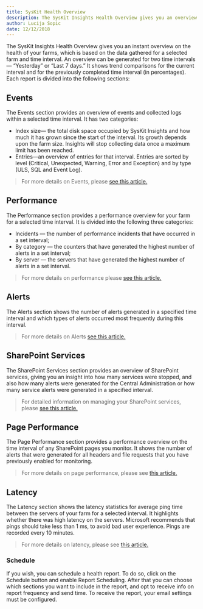 ```yaml
--- 
title: SysKit Health Overview
description: The SysKit Insights Health Overview gives you an overview on the health of your farms
author: Lucija Sopic
date: 12/12/2018
---
```


The SysKit Insights Health Overview gives you an instant overview on the health of your farms, which is based on the data gathered for a selected farm and time interval. An overview can be generated for two time intervals — “Yesterday” or “Last 7 days.” It shows trend comparisons for the current interval and for the previously completed time interval (in percentages). Each report is divided into the following sections:


## Events
The Events section provides an overview of events and collected logs within a selected time interval. It has two categories:
- Index size— the total disk space occupied by  SysKit Insights and how much it has grown since the start of the interval. Its growth depends upon the farm size. Insights will stop collecting data once a maximum limit has been reached.
- Entries—an overview of entries for that interval. Entries are sorted by level (Critical, Unexpected, Warning, Error and Exception) and by type (ULS, SQL and Event Log).


>For more details on Events, please [see this article.](#internal/get-to-know-insights/event-viewer)


## Performance
The Performance section provides a performance overview for your farm for a selected time interval. It is divided into the following three categories:

- Incidents — the number of performance incidents that have occurred in a set interval;
- By category — the counters that have generated the highest number of alerts in a set interval;
- By server — the servers that have generated the highest number of alerts in a set interval.



>For more details on performance please [see this article.](#internal/get-to-know-insights/performance-screen)


## Alerts
The Alerts section shows the number of alerts generated in a specified time interval and which types of alerts occurred most frequently during this interval.


>For more details on Alerts [see this article.](#internal/get-to-know-insights/insights-alerts)


## SharePoint Services
The SharePoint Services section provides an overview of SharePoint services, giving you an insight into how many services were stopped, and also how many alerts were generated for the Central Administration or how many service alerts were generated in a specified interval.


>For detailed information on managing your SharePoint services, please [see this article.](#internal/how-to/manage-alerts#sharepoint-status)


## Page Performance
The Page Performance section provides a performance overview on the time interval of any SharePoint pages you monitor. It shows the number of alerts that were generated for all headers and file requests that you have previously enabled for monitoring.


>For more details on page performance, please see [this article.](#internal/get-to-know-insights/page-performance-screen)


## Latency 
The Latency section shows the latency statistics for average ping time between the servers of your farm for a selected interval. It highlights whether there was high latency on the servers. Microsoft recommends that pings should take less than 1 ms, to avoid bad user experience. Pings are recorded every 10 minutes.


>For more details on latency, please see [this article.](#internal/get-to-know-insights/latency-screen)


### Schedule
If you wish, you can schedule a health report. To do so, click on the Schedule button and enable Report Scheduling. After that you can choose which sections you want to include in the report, and opt to receive info on report frequency and send time. To receive the report, your email settings must be configured.

